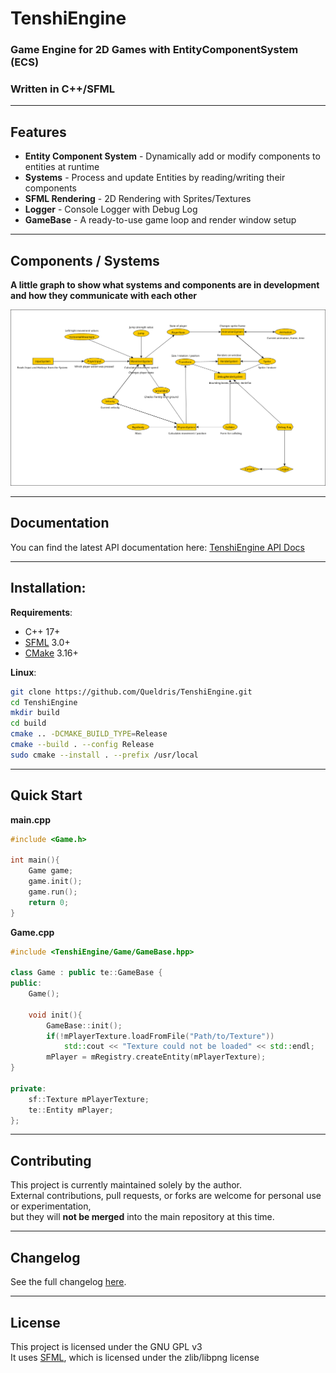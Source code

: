 # TenshiEngine
### Game Engine for 2D Games with EntityComponentSystem (ECS)
### Written in C++/SFML

---

## Features
- **Entity Component System** - Dynamically add or modify components to entities at runtime
- **Systems** - Process and update Entities by reading/writing their components
- **SFML Rendering** - 2D Rendering with Sprites/Textures
- **Logger** - Console Logger with Debug Log
- **GameBase** - A ready-to-use game loop and render window setup

---
## Components / Systems
**A little graph to show what systems and components are in development and how they communicate with each other**

![graph](Images/Components_Systems.png)

---

## Documentation
You can find the latest API documentation here: [TenshiEngine API Docs](https://Queldris.github.io/TenshiEngine/)

---

## Installation:
**Requirements**:
- C++ 17+
- [SFML](https://www.sfml-dev.org/) 3.0+
- [CMake](https://cmake.org/) 3.16+

**Linux**:
```bash
git clone https://github.com/Queldris/TenshiEngine.git
cd TenshiEngine
mkdir build
cd build
cmake .. -DCMAKE_BUILD_TYPE=Release
cmake --build . --config Release
sudo cmake --install . --prefix /usr/local

```

---

## Quick Start
**main.cpp**
``` cpp
#include <Game.h>

int main(){
    Game game;
    game.init();
    game.run();
    return 0;
}
```

**Game.cpp**
``` cpp
#include <TenshiEngine/Game/GameBase.hpp>

class Game : public te::GameBase {
public:
    Game();
    
    void init(){
        GameBase::init();
        if(!mPlayerTexture.loadFromFile("Path/to/Texture"))
            std::cout << "Texture could not be loaded" << std::endl;
        mPlayer = mRegistry.createEntity(mPlayerTexture);
}

private:
    sf::Texture mPlayerTexture;
    te::Entity mPlayer;
};
```
---

## Contributing
This project is currently maintained solely by the author.  
External contributions, pull requests, or forks are welcome for personal use or experimentation,  
but they will **not be merged** into the main repository at this time.

---

## Changelog
See the full changelog [here](CHANGELOG.md).

---

## License
This project is licensed under the GNU GPL v3  
It uses [SFML](https://www.sfml-dev.org/), which is licensed under the zlib/libpng license
